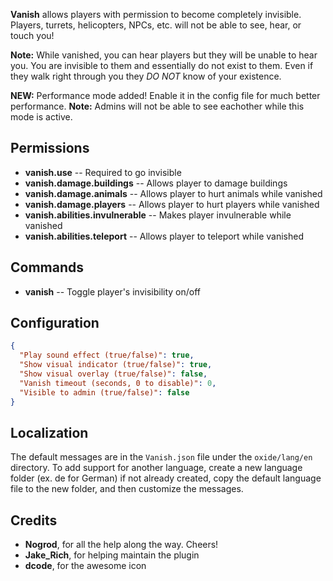 **Vanish** allows players with permission to become completely invisible. Players, turrets, helicopters, NPCs, etc. will not be able to see, hear, or touch you!

**Note:** While vanished, you can hear players but they will be unable to hear you. You are invisible to them and essentially do not exist to them. Even if they walk right through you they *DO NOT* know of your existence.

**NEW:** Performance mode added! Enable it in the config file for much better performance. **Note:** Admins will not be able to see eachother while this mode is active.

## Permissions

- **vanish.use** -- Required to go invisible
- **vanish.damage.buildings** -- Allows player to damage buildings
- **vanish.damage.animals** -- Allows player to hurt animals while vanished
- **vanish.damage.players** -- Allows player to hurt players while vanished
- **vanish.abilities.invulnerable** -- Makes player invulnerable while vanished
- **vanish.abilities.teleport** -- Allows player to teleport while vanished

## Commands

- **vanish** -- Toggle player's invisibility on/off

## Configuration

```json
{
  "Play sound effect (true/false)": true,
  "Show visual indicator (true/false)": true,
  "Show visual overlay (true/false)": false,
  "Vanish timeout (seconds, 0 to disable)": 0,
  "Visible to admin (true/false)": false
}
```

## Localization

The default messages are in the `Vanish.json` file under the `oxide/lang/en` directory. To add support for another language, create a new language folder (ex. de for German) if not already created, copy the default language file to the new folder, and then customize the messages.

## Credits

- **Nogrod**, for all the help along the way. Cheers!
- **Jake_Rich**, for helping maintain the plugin
- **dcode**, for the awesome icon
